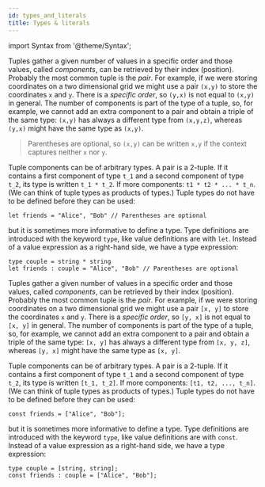 ```yaml
---
id: types_and_literals
title: Types & literals
---
```


import Syntax from '@theme/Syntax';

<Syntax syntax="cameligo">

Tuples gather a given number of values in a specific order and those
values, called *components*, can be retrieved by their index
(position).  Probably the most common tuple is the *pair*. For
example, if we were storing coordinates on a two dimensional grid we
might use a pair `(x,y)` to store the coordinates `x` and `y`. There
is a *specific order*, so `(y,x)` is not equal to `(x,y)` in
general. The number of components is part of the type of a tuple, so,
for example, we cannot add an extra component to a pair and obtain a
triple of the same type: `(x,y)` has always a different type from
`(x,y,z)`, whereas `(y,x)` might have the same type as `(x,y)`.

> Parentheses are optional, so `(x,y)` can be written `x,y` if the
> context captures neither `x` nor `y`.

Tuple components can be of arbitrary types. A pair is a 2-tuple. If it
contains a first component of type `t_1` and a second component of
type `t_2`, its type is written `t_1 * t_2`. If more components: `t1 *
t2 * ... * t_n`. (We can think of tuple types as products of types.)
Tuple types do not have to be defined before they can be used:

```cameligo group=tuple
let friends = "Alice", "Bob" // Parentheses are optional
```

but it is sometimes more informative to define a type. Type
definitions are introduced with the keyword `type`, like value
definitions are with `let`. Instead of a value expression as a
right-hand side, we have a type expression:

```cameligo group=tuple
type couple = string * string
let friends : couple = "Alice", "Bob" // Parentheses are optional
```

</Syntax>

<Syntax syntax="jsligo">

Tuples gather a given number of values in a specific order and those
values, called *components*, can be retrieved by their index
(position).  Probably the most common tuple is the *pair*. For
example, if we were storing coordinates on a two dimensional grid we
might use a pair `[x, y]` to store the coordinates `x` and `y`. There
is a *specific order*, so `[y, x]` is not equal to `[x, y]` in
general. The number of components is part of the type of a tuple, so,
for example, we cannot add an extra component to a pair and obtain a
triple of the same type: `[x, y]` has always a different type from
`[x, y, z]`, whereas `[y, x]` might have the same type as `[x, y]`.

Tuple components can be of arbitrary types. A pair is a 2-tuple. If it
contains a first component of type `t_1` and a second component of
type `t_2`, its type is written `[t_1, t_2]`. If more components:
`[t1, t2, ..., t_n]`. (We can think of tuple types as products of
types.) Tuple types do not have to be defined before they can be used:

```jsligo group=tuple
const friends = ["Alice", "Bob"];
```

but it is sometimes more informative to define a type. Type
definitions are introduced with the keyword `type`, like value
definitions are with `const`. Instead of a value expression as a
right-hand side, we have a type expression:

```jsligo group=tuple_alt
type couple = [string, string];
const friends : couple = ["Alice", "Bob"];
```

</Syntax>
